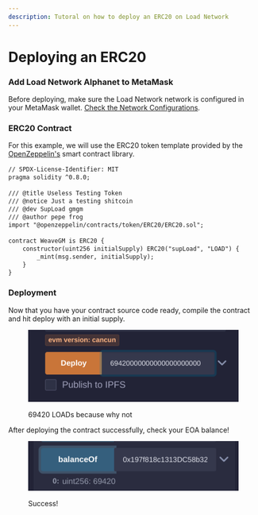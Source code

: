 ```yaml
---
description: Tutoral on how to deploy an ERC20 on Load Network
---
```


# Deploying an ERC20

### **Add Load Network Alphanet to MetaMask**

Before deploying, make sure the Load Network network is configured in your MetaMask wallet. [Check the Network Configurations](../network-configurations.md).

### ERC20 Contract

For this example, we will use the ERC20 token template provided by the [OpenZeppelin's](https://docs.openzeppelin.com/contracts/4.x/erc20) smart contract library.

```solidity
// SPDX-License-Identifier: MIT
pragma solidity ^0.8.0;

/// @title Useless Testing Token
/// @notice Just a testing shitcoin
/// @dev SupLoad gmgm
/// @author pepe frog
import "@openzeppelin/contracts/token/ERC20/ERC20.sol";

contract WeaveGM is ERC20 {
    constructor(uint256 initialSupply) ERC20("supLoad", "LOAD") {
        _mint(msg.sender, initialSupply);
    }
}
```

### Deployment

Now that you have your contract source code ready, compile the contract and hit deploy with an initial supply.

<figure><img src="../../.gitbook/assets/image (6).png" alt=""><figcaption><p>69420 LOADs because why not</p></figcaption></figure>

After deploying the contract successfully, check your EOA balance!

<figure><img src="../../.gitbook/assets/image (7).png" alt=""><figcaption><p>Success!</p></figcaption></figure>
